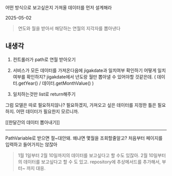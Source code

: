 어떤 방식으로 보고싶은지 가져올 데이터를 먼저 설계해라

2025-05-02 

> 연도와 월을 받아서 해당하는 연월의 지각자를 뽑아낸다

## 내생각

1. 컨트롤러가 path로 연월 받아오기
2. 서비스가 모든 데이터를 가져온다음에 jigakdate과 일치여부 확인하기
	어떻게 일치여부를 확인하지? 
		jigakdate에서 년도랑 월만 뽑아낼 수 있어야할 것같은데.
		( 데이터.getYear() / 데이터.getMonthValue() )
		
3. 일치하는것만 list로 return해주기

그럼 모델은 따로 필요하지않나? 필요하겠지, 가져오고 싶은 데이터를 지정한 틀은 필요하지. 어떤 데이터가 필요한지 모르니까. 

[[한달간의 데이터 뽑아내기]]



---


PathVariable로 받으면 절~대안돼.
왜냐면 몇월을 조회할줄알고? 처음부터 페이지를 입력하고 들어가지는 않잖아


> 1월 1일부터 2월 10일까지의 데이터를 보고싶다고 할 수도 있잖아. 
> 2월 10일부터의 데이터를 보고싶다고 할 수 도 있고.
> repository에 추상메서드를 추가해서, 부터~ 까지 대응.
